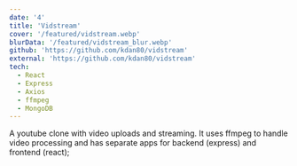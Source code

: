 ```yaml
---
date: '4'
title: 'Vidstream'
cover: '/featured/vidstream.webp'
blurData: '/featured/vidstream_blur.webp'
github: 'https://github.com/kdan80/vidstream'
external: 'https://github.com/kdan80/vidstream'
tech:
  - React
  - Express
  - Axios
  - ffmpeg
  - MongoDB
---
```


A youtube clone with video uploads and streaming. It uses ffmpeg to handle video processing and has separate apps for backend (express) and frontend (react);
